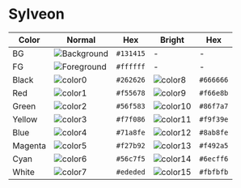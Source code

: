 
# Sylveon

| Color | Normal | Hex | Bright | Hex |
| - | - | - | - | - |
| BG | ![Background](https://fakeimg.pl/20x20/131415/?text=%E2%80%8E) | `#131415` | - | - |
| FG | ![Foreground](https://fakeimg.pl/20x20/ffffff/?text=%E2%80%8E) | `#ffffff` | - | - |
| Black | ![color0](https://fakeimg.pl/20x20/262626/?text=%E2%80%8E) | `#262626` | ![color8](https://fakeimg.pl/20x20/666666/?text=%E2%80%8E) | `#666666` |
| Red | ![color1](https://fakeimg.pl/20x20/f55678/?text=%E2%80%8E) | `#f55678` | ![color9](https://fakeimg.pl/20x20/f66e8b/?text=%E2%80%8E) | `#f66e8b` |
| Green | ![color2](https://fakeimg.pl/20x20/56f583/?text=%E2%80%8E) | `#56f583` | ![color10](https://fakeimg.pl/20x20/86f7a7/?text=%E2%80%8E) | `#86f7a7` |
| Yellow | ![color3](https://fakeimg.pl/20x20/f7f086/?text=%E2%80%8E) | `#f7f086` | ![color11](https://fakeimg.pl/20x20/f9f39e/?text=%E2%80%8E) | `#f9f39e` |
| Blue | ![color4](https://fakeimg.pl/20x20/71a8fe/?text=%E2%80%8E) | `#71a8fe` | ![color12](https://fakeimg.pl/20x20/8ab8fe/?text=%E2%80%8E) | `#8ab8fe` |
| Magenta | ![color5](https://fakeimg.pl/20x20/f27b92/?text=%E2%80%8E) | `#f27b92` | ![color13](https://fakeimg.pl/20x20/f492a5/?text=%E2%80%8E) | `#f492a5` |
| Cyan | ![color6](https://fakeimg.pl/20x20/56c7f5/?text=%E2%80%8E) | `#56c7f5` | ![color14](https://fakeimg.pl/20x20/6ecff6/?text=%E2%80%8E) | `#6ecff6` |
| White | ![color7](https://fakeimg.pl/20x20/ededed/?text=%E2%80%8E) | `#ededed` | ![color15](https://fakeimg.pl/20x20/fbfbfb/?text=%E2%80%8E) | `#fbfbfb` |

